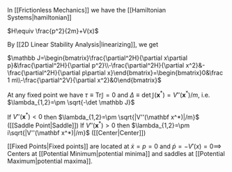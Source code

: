 In [[Frictionless Mechanics]] we have the [[Hamiltonian Systems|hamiltonian]]

$H\equiv \frac{p^2}{2m}+V(x)$

By [[2D Linear Stability Analysis|linearizing]], we get 

$\mathbb J=\begin{bmatrix}\frac{\partial^2H}{\partial x\partial p}&\frac{\partial^2H}{\partial p^2}\\-\frac{\partial^2H}{\partial x^2}&-\frac{\partial^2H}{\partial p\partial x}\end{bmatrix}=\begin{bmatrix}0&\frac 1 m\\-\frac{\partial^2V}{\partial x^2}&0\end{bmatrix}$

At any fixed point we have $\tau \equiv \text{Tr}\mathbb J=0$ and $\Delta\equiv \det\mathbb J(\mathbf x^*)=V''(\mathbf x^*)/m$, i.e. $\lambda_{1,2}=\pm \sqrt{-\det \mathbb J}$

If $V''(\mathbf x^*)<0$ then $\lambda_{1,2}=\pm \sqrt{|V''(\mathbf x^*)|/m}$ ([[Saddle Point|Saddle]])
If $V''(\mathbf x^*)>0$ then $\lambda_{1,2}=\pm i\sqrt{|V''(\mathbf x^*)|/m}$ ([[Center|Center]])

[[Fixed Points|Fixed points]] are located at $\dot x = p=0$ and $\dot p =-V'(x)=0\implies$ Centers at [[Potential Minimum|potential minima]] and saddles at [[Potential Maximum|potential maxima]]. 